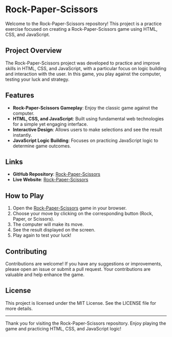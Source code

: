 # Rock-Paper-Scissors

Welcome to the Rock-Paper-Scissors repository! This project is a practice exercise focused on creating a Rock-Paper-Scissors game using HTML, CSS, and JavaScript.

## Project Overview

The Rock-Paper-Scissors project was developed to practice and improve skills in HTML, CSS, and JavaScript, with a particular focus on logic building and interaction with the user. In this game, you play against the computer, testing your luck and strategy.

## Features

- **Rock-Paper-Scissors Gameplay**: Enjoy the classic game against the computer.
- **HTML, CSS, and JavaScript**: Built using fundamental web technologies for a simple yet engaging interface.
- **Interactive Design**: Allows users to make selections and see the result instantly.
- **JavaScript Logic Building**: Focuses on practicing JavaScript logic to determine game outcomes.

## Links

- **GitHub Repository**: [Rock-Paper-Scissors](https://github.com/shaikarshada/RockPaperScissors)
- **Live Website**: [Rock-Paper-Scissors](https://shaikarshada.github.io/RockPaperScissors/)

## How to Play

1. Open the [Rock-Paper-Scissors](https://shaikarshada.github.io/RockPaperScissors/) game in your browser.
2. Choose your move by clicking on the corresponding button (Rock, Paper, or Scissors).
3. The computer will make its move.
4. See the result displayed on the screen.
5. Play again to test your luck!

## Contributing

Contributions are welcome! If you have any suggestions or improvements, please open an issue or submit a pull request. Your contributions are valuable and help enhance the game.

## License

This project is licensed under the MIT License. See the LICENSE file for more details.

---

Thank you for visiting the Rock-Paper-Scissors repository. Enjoy playing the game and practicing HTML, CSS, and JavaScript logic!
